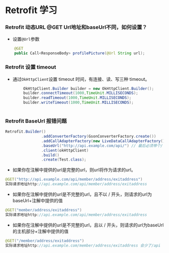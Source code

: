 Retrofit 学习
===========

### Retrofit 动态URL @GET Url地址和baseUrl不同，如何设置？

- 设置`@Url`参数

```java
    @GET
    public Call<ResponseBody> profilePicture(@Url String url);
```

### Retrofit 设置 timeout

-  通过`OkHttpClient`设置 timeout 时间，有连接、读、写三种 timeout。

```java
        OkHttpClient.Builder builder = new OkHttpClient.Builder();
        builder.connectTimeout(1000,TimeUnit.MILLISECONDS);
        builder.readTimeout(1000,TimeUnit.MILLISECONDS);
        builder.writeTimeout(1000,TimeUnit.MILLISECONDS);
        
```



### Retrofit BaseUrl 报错问题

```java
Retrofit.Builder()
                .addConverterFactory(GsonConverterFactory.create())
                .addCallAdapterFactory(new LiveDataCallAdapterFactory())
                .baseUrl("http://api.example.com/api/") // 最后必须带个/ 不然会报错
                .client(okHttpClient)
                .build()
                .create(Test.class);
```

- 如果你在注解中提供的url是完整的url，则url将作为请求的url。
```java
@GET("http://api.example.com/api/member/address/exitaddress")
实际请求地址http://api.example.com/api/member/address/exitaddress
```
- 如果你在注解中提供的url是不完整的url，且不以 / 开头，则请求的url为baseUrl+注解中提供的值
```java
@GET("member/address/exitaddress")
实际请求地址http://api.example.com/api/member/address/exitaddress
```
- 如果你在注解中提供的url是不完整的url，且以 / 开头，则请求的url为baseUrl的主机部分+注解中提供的值
```java
@GET("/member/address/exitaddress")
实际请求地址http://api.example.com/member/address/exitaddress 会少了/api
```